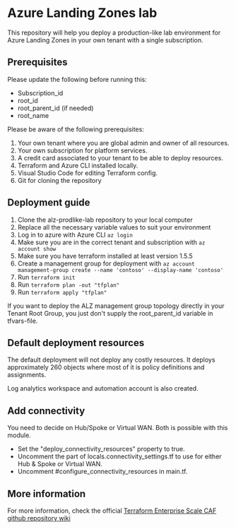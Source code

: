 # Azure Landing Zones lab

This repository will help you deploy a production-like lab environment for Azure Landing Zones in your own tenant with a single subscription.

## Prerequisites

Please update the following before running this:

- Subscription_id
- root_id
- root_parent_id (if needed)
- root_name

Please be aware of the following prerequisites:

1. Your own tenant where you are global admin and owner of all resources.
2. Your own subscription for platform services.
3. A credit card associated to your tenant to be able to deploy resources.
4. Terraform and Azure CLI installed locally.
5. Visual Studio Code for editing Terraform config.
6. Git for cloning the repository

## Deployment guide

1. Clone the alz-prodlike-lab repository to your local computer
2. Replace all the necessary variable values to suit your environment
3. Log in to azure with Azure CLI `az login`
4. Make sure you are in the correct tenant and subscription with `az account show`
5. Make sure you have terraform installed at least version 1.5.5
6. Create a management group for deployment with `az account management-group create --name 'contoso' --display-name 'contoso'`
7. Run `terraform init`
8. Run `terraform plan -out "tfplan"`
9. Run `terraform apply "tfplan"`

If you want to deploy the ALZ management group topology directly in your Tenant Root Group, you just don't supply the root_parent_id variable in tfvars-file.

## Default deployment resources

The default deployment will not deploy any costly resources. It deploys approximately 260 objects where most of it is policy definitions and assignments.

Log analytics workspace and automation account is also created.

## Add connectivity

You need to decide on Hub/Spoke or Virtual WAN. Both is possible with this module.

- Set the "deploy_connectivity_resources" property to true.
- Uncomment the part of locals.connectivity_settings.tf to use for either Hub & Spoke or Virtual WAN.
- Uncomment #configure_connectivity_resources in main.tf.

## More information

For more information, check the official [Terraform Enterprise Scale CAF github repository wiki](https://github.com/Azure/terraform-azurerm-caf-enterprise-scale/wiki)
